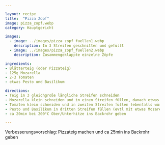 ```yaml
---

layout: recipe
title:  "Pizza Zopf"
image: pizza_zopf.webp
category: Hauptgericht

images:
  - image: ../images/pizza_zopf_fuellen1.webp
    description: In 3 Streifen geschnitten und gefüllt
  - image: ../images/pizza_zopf_fuellen2.webp
    description: Zusammengeklappte einzelne Zöpfe

ingredients:
- Blätterteig (oder Pizzateig)
- 125g Mozarella
- 2-3 Tomaten
- etwas Pesto und Basilikum

directions:
- Teig in 3 gleichgroße längliche Streifen schneiden
- Mozarella klein schneiden und in einen Streifen füllen, danach etwas Gewürz (zb Sonnentor Gute Laune oder Scharfmacher) draufgeben
- Tomaten klein schneiden und in zweiten Streifen füllen (ebenfalls würzen)
- Pesto und Basilikum in dritten Streifen füllen (evtl mit etwas Mozarella vermischen damit es nicht so "leer" ist
- ca 20min bei 200°C Ober/Unterhitze ins Backrohr geben

---
```


Verbesserungsvorschlag: Pizzateig machen und ca 25min ins Backrohr geben
